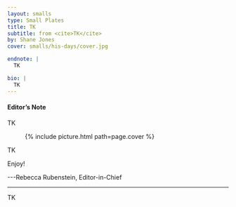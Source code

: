 ```yaml
---
layout: smalls
type: Small Plates
title: TK
subtitle: from <cite>TK</cite>
by: Shane Jones
cover: smalls/his-days/cover.jpg

endnote: |
  TK

bio: |
  TK
---
```


<div class="intro" markdown="block">

<h4>Editor’s Note</h4>

TK

<figure class="right small">
  {% include picture.html path=page.cover %}
</figure>

TK

Enjoy!

---Rebecca Rubenstein, Editor-in-Chief

</div>

<hr />

TK